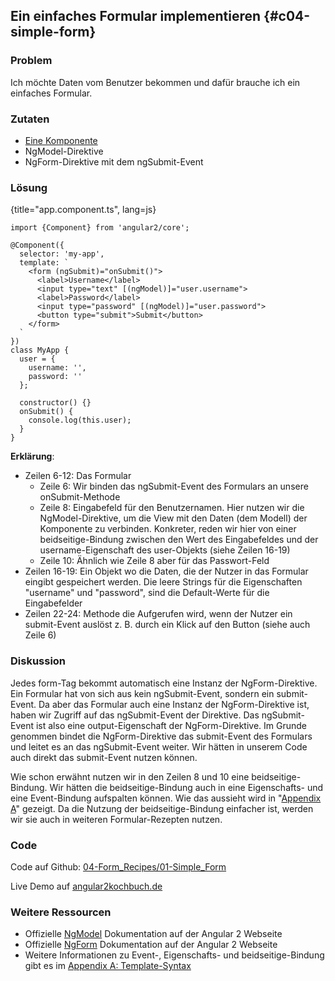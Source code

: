 ## Ein einfaches Formular implementieren {#c04-simple-form}

### Problem

Ich möchte Daten vom Benutzer bekommen und dafür brauche ich ein einfaches Formular.

### Zutaten
* [Eine Komponente](#c02-component-definition)
* NgModel-Direktive
* NgForm-Direktive mit dem ngSubmit-Event

### Lösung

{title="app.component.ts", lang=js}
```
import {Component} from 'angular2/core';

@Component({
  selector: 'my-app',
  template: `
    <form (ngSubmit)="onSubmit()">
      <label>Username</label>
      <input type="text" [(ngModel)]="user.username">
      <label>Password</label>
      <input type="password" [(ngModel)]="user.password">
      <button type="submit">Submit</button>
    </form>
  `
})
class MyApp {
  user = {
    username: '',
    password: ''
  };

  constructor() {}
  onSubmit() {
    console.log(this.user);
  }
}
```

__Erklärung__:

* Zeilen 6-12: Das Formular
  * Zeile 6: Wir binden das ngSubmit-Event des Formulars an unsere onSubmit-Methode
  * Zeile 8: Eingabefeld für den Benutzernamen. Hier nutzen wir die NgModel-Direktive, um die View mit den Daten (dem Modell) der Komponente zu verbinden. Konkreter, reden wir hier von einer beidseitige-Bindung zwischen den Wert des Eingabefeldes und der username-Eigenschaft des user-Objekts (siehe Zeilen 16-19)
  * Zeile 10: Ähnlich wie Zeile 8 aber für das Passwort-Feld
* Zeilen 16-19: Ein Objekt wo die Daten, die der Nutzer in das Formular eingibt gespeichert werden. Die leere Strings für die Eigenschaften "username" und "password", sind die Default-Werte für die Eingabefelder
* Zeilen 22-24: Methode die Aufgerufen wird, wenn der Nutzer ein submit-Event auslöst z. B. durch ein Klick auf den Button (siehe auch Zeile 6)

### Diskussion

Jedes form-Tag bekommt automatisch eine Instanz der NgForm-Direktive.
Ein Formular hat von sich aus kein ngSubmit-Event, sondern ein submit-Event.
Da aber das Formular auch eine Instanz der NgForm-Direktive ist, haben wir Zugriff auf das ngSubmit-Event der Direktive.
Das ngSubmit-Event ist also eine output-Eigenschaft der NgForm-Direktive.
Im Grunde genommen bindet die NgForm-Direktive das submit-Event des Formulars und leitet es an das ngSubmit-Event weiter.
Wir hätten in unserem Code auch direkt das submit-Event nutzen können.

Wie schon erwähnt nutzen wir in den Zeilen 8 und 10 eine beidseitige-Bindung.
Wir hätten die beidseitige-Bindung auch in eine Eigenschafts- und eine Event-Bindung aufspalten können.
Wie das aussieht wird in "[Appendix A](#appendix-a)" gezeigt.
Da die Nutzung der beidseitige-Bindung einfacher ist, werden wir sie auch in weiteren Formular-Rezepten nutzen.

### Code

Code auf Github: [04-Form\_Recipes/01-Simple\_Form](https://github.com/jsperts/angular2_kochbuch_code/tree/master/04-Form_Recipes/01-Simple_Form)

Live Demo auf [angular2kochbuch.de](http://angular2kochbuch.de/examples/code/04-Form_Recipes/01-Simple_Form/index.html)

### Weitere Ressourcen

* Offizielle [NgModel](https://angular.io/docs/ts/latest/api/common/NgModel-directive.html) Dokumentation auf der Angular 2 Webseite
* Offizielle [NgForm](https://angular.io/docs/ts/latest/api/common/NgForm-directive.html) Dokumentation auf der Angular 2 Webseite
* Weitere Informationen zu Event-, Eigenschafts- und beidseitige-Bindung gibt es im [Appendix A: Template-Syntax](#appendix-a)

